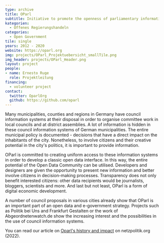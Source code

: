 ```yaml
---
type: archive
title: OParl
subtitle: Initiative to promote the openness of parliamentary information systems 
kategorien:
  - Offenes Regierungshandeln
categories:
  - Open Government
tile: single
years: 2012 - 2020
website: https://oparl.org
img: projects/OParl_Projektuebersicht_smallTile.png
img_header: projects/OParl_Header.png
layout: project
people:
- name: Ernesto Ruge
  role: Projektleitung
financing:
  - volunteer project
contact:
  twitter: OparlOrg
  github: https://github.com/oparl
---
```


Many municipalities, counties and regions in Germany have council information systems at their disposal in order to organise committee work in local councils and at district assemblies. A lot of information is hidden in these council information systems of German municipalities. The entire municipal policy is documented - decisions that have a direct impact on the inhabitants of the city. Nonetheless, to involve citizens and their creative potential in the city's politics, it is important to provide information.

OParl is committed to creating uniform access to these information systems in order to develop a classic open data interface. In this way, the entire potential of the Open Data Community can be utilised. Developers and designers are given the opportunity to present new information and better involve citizens in decision-making processes. Transparency does not only benefit interested citizens: other data recipients would be journalists, bloggers, scientists and more. And last but not least, OParl is a form of digital economic development.

A number of council proposals in various cities already show that OParl is an important part of an open data and e-government strategy. Projects such as Politik bei Uns and Frankfurt Gestalten or the work of Abgeordnetenwatch.de show the increasing interest and the possibilities in the use of council information systems.

You can read our article on [Oparl's history and impact](https://netzpolitik.org/2022/open-data-wie-ein-datenstandard-die-digitale-verwaltung-oeffnen-kann) on netzpolitik.org (2022).

